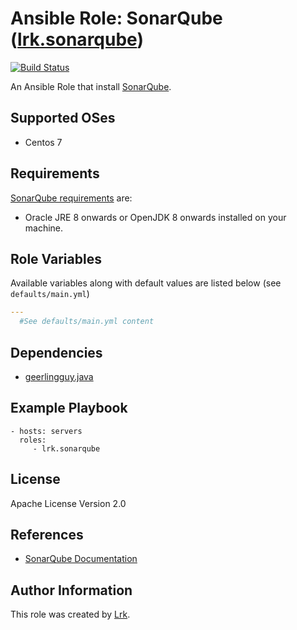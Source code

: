 Ansible Role: SonarQube ([lrk.sonarqube](https://galaxy.ansible.com/lrk/sonarqube/))
=========
[![Build Status](https://travis-ci.org/lrk/ansible-role-sonarqube.svg?branch=master)](https://travis-ci.org/lrk/ansible-role-sonarqube)

An Ansible Role that install [SonarQube](https://www.sonarqube.org).

Supported OSes
--------------
- Centos 7

Requirements
------------

[SonarQube requirements](https://docs.sonarqube.org/display/SONAR/Requirements) are:
- Oracle JRE 8 onwards or OpenJDK 8 onwards installed on your machine.


Role Variables
--------------

Available variables along with default values are listed below (see `defaults/main.yml`)

```yml
---
  #See defaults/main.yml content
```

Dependencies
------------

- [geerlingguy.java](https://galaxy.ansible.com/geerlingguy/java/)


Example Playbook
----------------

    - hosts: servers
      roles:
         - lrk.sonarqube

License
-------

Apache License Version 2.0

References
----------

- [SonarQube Documentation](https://docs.sonarqube.org/display/SONAR/Documentation)

Author Information
------------------

This role was created by [Lrk](https://github.com/lrk).
